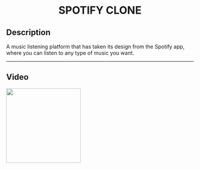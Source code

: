<h1 align="center">
     SPOTIFY CLONE
</h1>

## Description
A music listening platform that has taken its design from the Spotify app, where you can listen to any type of music you want.

--------
## Video
<img width=200 src="https://user-images.githubusercontent.com/73075252/206859882-1a443405-9ce6-4304-9dd7-ecbaa8205d8c.gif">
